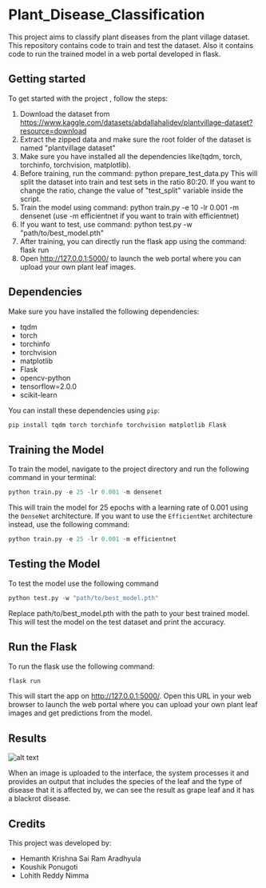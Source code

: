 # Plant_Disease_Classification
This project aims to classify plant diseases from the plant village dataset. This repository contains code to train and test the dataset. Also it contains code to run the trained model in a web portal developed in flask.

## Getting started
To get started with the project , follow the steps:
1. Download the dataset from https://www.kaggle.com/datasets/abdallahalidev/plantvillage-dataset?resource=download
2. Extract the zipped data and make sure the root folder of the dataset is named "plantvillage dataset"
3. Make sure you have installed all the dependencies like(tqdm, torch, torchinfo, torchvision, matplotlib).
4. Before training, run the command: python prepare_test_data.py
    This will split the dataset into train and test sets in the ratio 80:20. If you want to change the ratio, change the value of "test_split" variable inside the script.
5. Train the model using command: python train.py -e 10 -lr 0.001 -m densenet
   (use -m efficientnet if you want to train with efficientnet)
6. If you want to test, use command: python test.py -w "path/to/best_model.pth"
7. After training, you can directly run the flask app using the command: flask run
8. Open http://127.0.0.1:5000/ to launch the web portal where you can upload your own plant leaf images.

## Dependencies
Make sure you have installed the following dependencies:

* tqdm
* torch
* torchinfo
* torchvision
* matplotlib
* Flask
* opencv-python
* tensorflow=2.0.0
* scikit-learn

You can install these dependencies using `pip`:
```python
pip install tqdm torch torchinfo torchvision matplotlib Flask
```

## Training the Model

To train the model, navigate to the project directory and run the following command in your terminal:

```python
python train.py -e 25 -lr 0.001 -m densenet
```

This will train the model for 25 epochs with a learning rate of 0.001 using the `DenseNet` architecture. If you want to use the `EfficientNet` architecture instead, use the following command:
```python
python train.py -e 25 -lr 0.001 -m efficientnet
```

## Testing the Model
To test the model use the following command
```python
python test.py -w "path/to/best_model.pth"
```
Replace path/to/best_model.pth with the path to your best trained model. This will test the model on the test dataset and print the accuracy.

## Run the Flask
To run the flask use the following command:
```python
flask run
```
This will start the app on http://127.0.0.1:5000/. Open this URL in your web browser to launch the web portal where you can upload your own plant leaf images and get predictions from the model.

## Results
![alt text](https://github.com/lohithreddy15/DLProject/blob/main/Plant%20Disease%20Classification/Diseased%20Grape%20leaf.png)

When an image is uploaded to the interface, the system processes it and provides an output that includes the species of the leaf and the type of disease that it is affected by, we can see the result as grape leaf and it has a blackrot disease.

## Credits
This project was developed by:
* Hemanth Krishna Sai Ram Aradhyula
* Koushik Ponugoti
* Lohith Reddy Nimma


